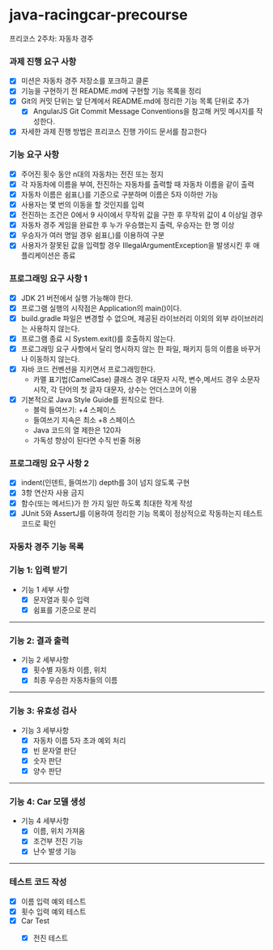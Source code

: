 # java-racingcar-precourse
프리코스 2주차: 자동차 경주

### 과제 진행 요구 사항
- [X] 미션은 자동차 경주 저장소를 포크하고 클론
- [X] 기능을 구현하기 전 README.md에 구현할 기능 목록을 정리
- [X] Git의 커밋 단위는 앞 단계에서 README.md에 정리한 기능 목록 단위로 추가
    - [X]  AngularJS Git Commit Message Conventions을 참고해 커밋 메시지를 작성한다.
- [X] 자세한 과제 진행 방법은 프리코스 진행 가이드 문서를 참고한다

### 기능 요구 사항
- [X] 주어진 횟수 동안 n대의 자동차는 전진 또는 정지
- [X] 각 자동차에 이름을 부여,  전진하는 자동차를 출력할 때 자동차 이름을 같이 출력
- [X] 자동차 이름은 쉼표(,)를 기준으로 구분하며 이름은 5자 이하만 가능
- [X] 사용자는 몇 번의 이동을 할 것인지를 입력
- [X] 전진하는 조건은 0에서 9 사이에서 무작위 값을 구한 후 무작위 값이 4 이상일 경우
- [X] 자동차 경주 게임을 완료한 후 누가 우승했는지 출력, 우승자는 한 명 이상
- [X] 우승자가 여러 명일 경우 쉼표(,)를 이용하여 구분
- [X] 사용자가 잘못된 값을 입력할 경우 IllegalArgumentException을 발생시킨 후 애플리케이션은 종료

### 프로그래밍 요구 사항 1 
- [X] JDK 21 버전에서 실행 가능해야 한다.
- [X] 프로그램 실행의 시작점은 Application의 main()이다.
- [X] build.gradle 파일은 변경할 수 없으며, 제공된 라이브러리 이외의 외부 라이브러리는 사용하지 않는다.
- [X] 프로그램 종료 시 System.exit()를 호출하지 않는다.
- [X] 프로그래밍 요구 사항에서 달리 명시하지 않는 한 파일, 패키지 등의 이름을 바꾸거나 이동하지 않는다.
- [X] 자바 코드 컨벤션을 지키면서 프로그래밍한다.
    - 카멜 표기법(CamelCase) 클래스 경우 대문자 시작, 변수,메서드 경우 소문자 시작, 각 단어의 첫 글자 대문자, 상수는 언더스코어 이용
- [X] 기본적으로 Java Style Guide를 원칙으로 한다.
    - 블럭 들여쓰기: +4 스페이스
    - 들여쓰기 지속은 최소 +8 스페이스
    - Java 코드의 열 제한은 120자
    - 가독성 향상이 된다면 수직 빈줄 허용

### 프로그래밍 요구 사항 2
- [X] indent(인덴트, 들여쓰기) depth를 3이 넘지 않도록 구현
- [X] 3항 연산자 사용 금지
- [X] 함수(또는 메서드)가 한 가지 일만 하도록 최대한 작게 작성 
- [X] JUnit 5와 AssertJ를 이용하여 정리한 기능 목록이 정상적으로 작동하는지 테스트 코드로 확인

### 자동차 경주 기능 목록

### 기능 1: 입력 받기
- 기능 1 세부 사항
    - [X] 문자열과 횟수 입력
    - [X] 쉼표를 기준으로 분리
---
### 기능 2: 결과 출력
- 기능 2 세부사항
  - [X] 횟수별 자동차 이름, 위치
  - [X] 최종 우승한 자동차들의 이름
---
### 기능 3: 유효성 검사 
- 기능 3 세부사항
    - [X] 자동차 이름 5자 초과 예외 처리
    - [X] 빈 문자열 판단
    - [X] 숫자 판단
    - [X] 양수 판단
---
### 기능 4: Car 모델 생성 
- 기능 4 세부사항
    - [X] 이름, 위치 가져옴
    - [X] 조건부 전진 기능
    - [X] 난수 발생 기능
---
### 테스트 코드 작성
- [X] 이름 입력 예외 테스트
- [X] 횟수 입력 예외 테스트
- [X] Car Test
  - [X] 전진 테스트

